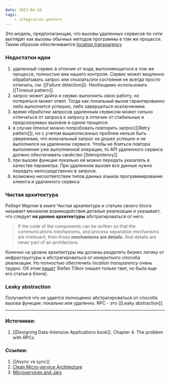 ```yaml
---
date: 2023-04-10
tags:
    - integration pattern
---
```


Это модель, предполагающая, что вызовы удаленных сервисов по сети выглядят как вызовы обычных методов программы в том же процессе. Таким образом обеспечивается [location transparency](https://en.wikipedia.org/wiki/Location_transparency)

### Недостатки идеи

1. удаленный сервис в отличие от кода, выполняющегося в том же процессе, полностью вне нашего контроля. Cервис может медленно обрабатывать запрос или отказать(эти состояния не всегда просто отличить, см. [[Failure detection]]). Необходимо использовать [[Timeout pattern]].
1. запрос может дойти и сервис выполнить свою работу, но потеряться может ответ. Тогда как локальный вызов гарантированно либо выполнится успешно, либо завершиться исключением.
1. время обработки запросов удаленным сервисом может сильно отличаться от запроса к запросу в отличие от стабильных и предсказуемых вызовов в одном процессе.
1. в случае *timeout* можно попробовать повторить запрос([[Retry pattern]]), но с учетом вышеописанных проблем нельзя быть уверенным, что изначальный запрос не дошел успешно и не выполнился на удаленном сервисе. Чтобы не бояться повтора выполнения уже выполненной операции, то API удаленного сервиса должно обеспечивать свойство [[Idempotency]]
1. при вызове функции локально ей можно передать указатель в качестве параметра. При удаленном вызове все данные нужно передать непосредственно в запросе.
1. возможно несоответствеи типов данных языков программирования клиента и удаленного сервиса


### Чистая архитектура

Роберт Мартин в книге Чистая архитектура и статьях своего блога называет механизм взаимодействия деталью реализации и указывает, что следует **на уровне архитектуры** абстрагироваться от него.

> If the code of the components can be written so that the communications mechanisms, and process separation mechanisms are irrelevant, then those **mechanisms are details**. And details are never part of an architecture.

Конечно на уровне архитектуры мы должны разделять бизнес логику от инфраструктуры и абстрагироваться от *конкретного* способа реализации. Но полностью обеспечить *location transparency* очень трудно. Об этом [пишет](https://twitter.com/stilkov/status/517982267688632320?s=20) Stefan Tilkov (нашел только твит, но была еще его статья в блоге).

### Leaky abstraction

Получается что не удается полноценно абстрагироваться от способа вызова функции: локально или удаленно. RPC - это [[Leaky abstraction]].

---

### Источники:
1. [[Designing Data-Intensive Applications book]]. Chapter 4. The problem with RPCs.

### Ссылки:
1. [[Async vs sync]]
1. [Clean Micro-service Architecture](https://blog.cleancoder.com/uncle-bob/2014/10/01/CleanMicroserviceArchitecture.html)
1. [Microservices and Jars](https://blog.cleancoder.com/uncle-bob/2014/09/19/MicroServicesAndJars.html)